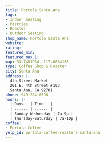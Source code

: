 ```yaml
---
title: Portola Santa Ana
tags:
- Indoor Seating
- Pastries
- Roaster
- Outdoor Seating
shop_name: Portola Santa Ana
website:
rating:
featured_min:
featured_max_1:
map: 33.7481934,-117.8664136
type: Coffee Shop & Roaster
city: Santa Ana
address: |-
  4th Street Market
  201 E. 4th Street #103
  Santa Ana, CA 92701
phone: 949-284-0596
hours: |-
  | Days   | Time   |
  | ------ | ------ |
  | Sunday-Wednesday | 7a-9p |
  | Thursday-Saturday | 7a-10p |
coffee:
- Portola Coffee
yelp_id: portola-coffee-roasters-santa-ana
---
```

